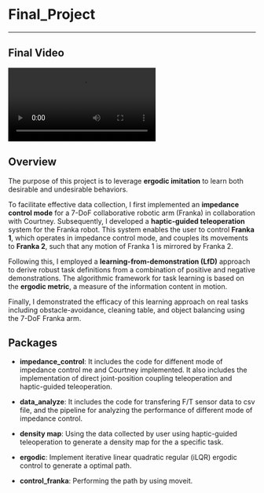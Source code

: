 # Final_Project

---
## Final Video

<!-- ![](https://github.com/user-attachments/assets/520b7747-861c-40a6-80e3-4880118254c8) -->

<video src="https://github.com/user-attachments/assets/520b7747-861c-40a6-80e3-4880118254c8" controls></video>

## Overview

The purpose of this project is to leverage **ergodic imitation** to learn both desirable and undesirable behaviors. 

To facilitate effective data collection, I first implemented an **impedance control mode** for a 7-DoF collaborative robotic arm (Franka) in collaboration with Courtney. Subsequently, I developed a **haptic-guided teleoperation** system for the Franka robot. This system enables the user to control **Franka 1**, which operates in impedance control mode, and couples its movements to **Franka 2**, such that any motion of Franka 1 is mirrored by Franka 2.

Following this, I employed a **learning-from-demonstration (LfD)** approach to derive robust task definitions from a combination of positive and negative demonstrations. The algorithmic framework for task learning is based on the **ergodic metric**, a measure of the information content in motion. 

Finally, I demonstrated the efficacy of this learning approach on real tasks including obstacle-avoidance, cleaning table, and object balancing using the 7-DoF Franka arm.

## Packages

- **impedance_control**: It includes the code for diffenent mode of impedance control me and Courtney implemented. It also includes the implementation of direct joint-position coupling teleoperation and haptic-guided teleoperation.

- **data_analyze**: It includes the code for transfering F/T sensor data to csv file, and the pipeline for analyzing the performance of different mode of impedance control.

- **density map**: Using the data collected by user using haptic-guided teleoperation to generate a density map for the a specific task.

- **ergodic**: Implement iterative linear quadratic regular (iLQR) ergodic control to generate a optimal path.

- **control_franka**: Performing the path by using moveit.